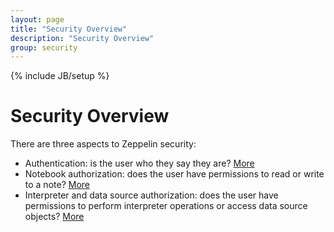 ```yaml
---
layout: page
title: "Security Overview"
description: "Security Overview"
group: security
---
```

<!--
Licensed under the Apache License, Version 2.0 (the "License");
you may not use this file except in compliance with the License.
You may obtain a copy of the License at

http://www.apache.org/licenses/LICENSE-2.0

Unless required by applicable law or agreed to in writing, software
distributed under the License is distributed on an "AS IS" BASIS,
WITHOUT WARRANTIES OR CONDITIONS OF ANY KIND, either express or implied.
See the License for the specific language governing permissions and
limitations under the License.
-->
{% include JB/setup %}

# Security Overview

There are three aspects to Zeppelin security:

* Authentication: is the user who they say they are? [More](authentication.html)
* Notebook authorization: does the user have permissions to read or write to a note? [More](notebook_authorization.html)
* Interpreter and data source authorization: does the user have permissions to perform interpreter operations or access data source objects? [More](interpreter_authorization.html)
